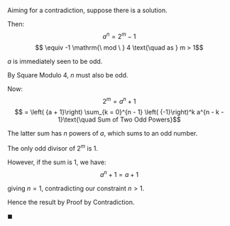 Aiming for a contradiction, suppose there is a solution.

Then:
$$ a^n  = 2^m - 1$$
$$ \equiv -1 \mathrm{\ mod \ } 4 \text{\quad as } m > 1$$

$a$ is immediately seen to be odd.

By Square Modulo 4, $n$ must also be odd.


Now:
$$ 2^m = a^n + 1$$
$$ = \left( {a + 1}\right) \sum_{k  = 0}^{n - 1} \left( {-1}\right)^k a^{n - k - 1}\text{\quad Sum of Two Odd Powers}$$

The latter sum has $n$ powers of $a$, which sums to an odd number.

The only odd divisor of $2^m$ is $1$.

However, if the sum is $1$, we have:
$$a^n + 1 = a + 1$$

giving $n = 1$, contradicting our constraint $n > 1$.

Hence the result by Proof by Contradiction.

$\blacksquare$